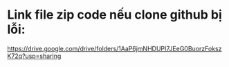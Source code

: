 # Link file zip code nếu clone github bị lỗi:
https://drive.google.com/drive/folders/1AaP6jmNHDUPI7JEeG0BuorzFokszK72q?usp=sharing

 
